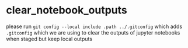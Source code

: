 # clear_notebook_outputs

please run `git config --local include .path ../.gitconfig` which adds `.gitconfig` which we are using to clear the outputs of jupyter notebooks when staged but keep local outputs
